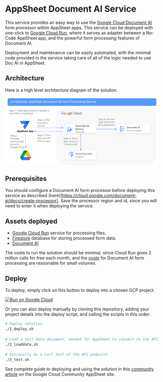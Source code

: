 # AppSheet Document AI Service
This service provides an easy way to use the [Google Cloud Document AI](https://cloud.google.com/document-ai) form processor within AppSheet apps. This service can be deployed with one-click to [Google Cloud Run](https://cloud.google.com/run), where it serves as adapter between a No-Code AppSheet app, and the powerful form processing features of Document AI. 

Deployment and maintenance can be easily automated, with the minimal code provided in the service taking care of all of the logic needed to use Doc AI in AppSheet.

## Architecture
Here is a high level architecture diagram of the solution.

![AppSheet solution architecture](architecture.png)

## Prerequisites
You should configure a Document AI form processor before deploying this service as described (here)[https://cloud.google.com/document-ai/docs/create-processor]. Save the processor region and id, since you will need to enter it when deploying the service. 

## Assets deployed
- [Google Cloud Run](https://cloud.google.com/run) service for processing files. 
- [Firestore](https://cloud.google.com/firestore) database for storing processed form data. 
- [Document AI](https://cloud.google.com/document-ai) 

The costs to run the solution should be minimal, since Cloud Run gives 2 million calls for free each month, and the [costs](https://cloud.google.com/document-ai/pricing) for Document AI form processing are reasonable for small volumes.

## Deploy

To deploy, simply click on this button to deploy into a chosen GCP project:

[![Run on Google Cloud](https://deploy.cloud.run/button.svg)](https://deploy.cloud.run)

Or you can also deploy manually by cloning this repository, adding your project details into the deploy script, and calling the scripts in this order:

```bash
# Deploy solution
./1_deploy.sh

# Load a test data document, needed for AppSheet to connect to the API
./2_loaddata.sh

# Optionally du a curl test of the API endpoint
./3_test.sh
```

See complete guide to deploying and using the solution in this [community article](https://www.googlecloudcommunity.com/gc/Tips-Tricks/Use-Google-Cloud-Generative-AI-Image-Models-in-AppSheet-as-seen/td-p/629835) on the Google Cloud Community AppSheet site.
